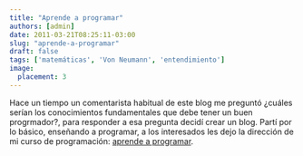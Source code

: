 ```yaml
---
title: "Aprende a programar"
authors: [admin]
date: 2011-03-21T08:25:11-03:00
slug: "aprende-a-programar"
draft: false
tags: ['matemáticas', 'Von Neumann', 'entendimiento']
image:
  placement: 3
---
```

 
Hace un tiempo un comentarista habitual de este blog me preguntó ¿cuáles
serían los conocimientos fundamentales que debe tener un buen
progrmador?, para responder a esa pregunta decidí crear un blog. Partí
por lo básico, enseñando a programar, a los interesados les dejo la
dirección de mi curso de programación: [aprende a programar](http://www.programando.org/blog/aprende-a-programar/).

